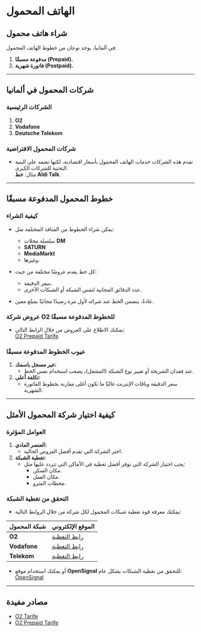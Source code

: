 # الهاتف المحمول

## شراء هاتف محمول

في ألمانيا، يوجد نوعان من خطوط الهاتف المحمول:

1. **مدفوعة مسبقًا (Prepaid).**  
2. **فاتورة شهرية (Postpaid).**

---

## شركات المحمول في ألمانيا

### الشركات الرئيسية
1. **O2**  
2. **Vodafone**  
3. **Deutsche Telekom**

### شركات المحمول الافتراضية
- تقدم هذه الشركات خدمات الهاتف المحمول بأسعار اقتصادية، لكنها تعتمد على البنية التحتية للشركات الكبرى.  
  مثال: **خط Aldi Talk**.

---

## خطوط المحمول المدفوعة مسبقًا

### كيفية الشراء
- يمكن شراء الخطوط من المنافذ المختلفة مثل:  
  - سلسلة محلات **DM**  
  - **SATURN**  
  - **MediaMarkt**  
  - وغيرها.  

- كل خط يقدم عروضًا مختلفة من حيث:  
  - سعر الدقيقة.  
  - عدد الدقائق المجانية لنفس الشبكة أو الشبكات الأخرى.  

- عادةً، يتضمن الخط عند شرائه لأول مرة رصيدًا مجانيًا بمبلغ معين.

### عروض شركة O2 للخطوط المدفوعة مسبقًا
- يمكنك الاطلاع على العروض من خلال الرابط التالي:  
  [O2 Prepaid Tarife](https://www.o2online.de/tarife/prepaid-tarife/)

### عيوب الخطوط المدفوعة مسبقًا
1. **غير مسجل باسمك:**  
   - عند فقدان الشريحة أو تغيير نوع الشبكة (المشغل)، يصعب استخدام نفس الخط.  
2. **تكلفة أعلى:**  
   - سعر الدقيقة وباقات الإنترنت غالبًا ما تكون أغلى مقارنة بخطوط الفاتورة الشهرية.

---

## كيفية اختيار شركة المحمول الأمثل

### العوامل المؤثرة
1. **العنصر المادي:**  
   - اختر الشركة التي تقدم أفضل العروض الحالية.  
2. **تغطية الشبكة:**  
   - يجب اختيار الشركة التي توفر أفضل تغطية في الأماكن التي تتردد عليها مثل:  
     - مكان السكن.  
     - مكان العمل.  
     - محطات المترو.

### التحقق من تغطية الشبكة
- يمكنك معرفة قوة تغطية شبكات المحمول لكل شركة من خلال الروابط التالية:

| شبكة المحمول | الموقع الإلكتروني                                                    |
|--------------|----------------------------------------------------------------------|
| **O2**       | [رابط التغطية](https://www.o2online.de/service/netz-verfuegbarkeit/netzabdeckung/) |
| **Vodafone** | [رابط التغطية](https://www.vodafone.de/privat/hilfe-support/netzabdeckung.html)    |
| **Telekom**  | [رابط التغطية](https://www.telekom.de/start/netzausbau)              |

- أو يمكنك استخدام موقع **OpenSignal** للتحقق من تغطية الشبكات بشكل عام:  
  [OpenSignal](https://opensignal.com/)

---

## مصادر مفيدة

- [O2 Tarife](https://www.o2online.de/tarife/)  
- [O2 Prepaid Tarife](https://www.o2online.de/tarife/prepaid-tarife/)